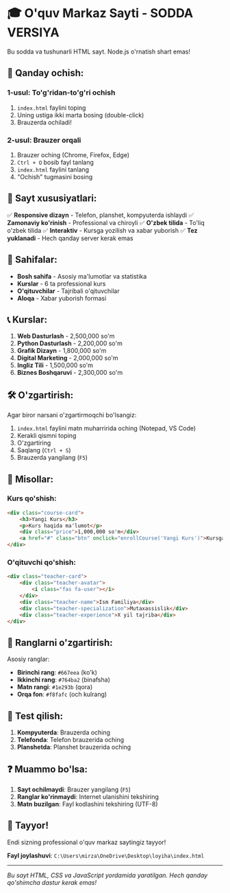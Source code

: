 # 🎓 O'quv Markaz Sayti - SODDA VERSIYA

Bu sodda va tushunarli HTML sayt. Node.js o'rnatish shart emas!

## 🚀 Qanday ochish:

### 1-usul: To'g'ridan-to'g'ri ochish
1. `index.html` faylini toping
2. Uning ustiga ikki marta bosing (double-click)
3. Brauzerda ochiladi!

### 2-usul: Brauzer orqali
1. Brauzer oching (Chrome, Firefox, Edge)
2. `Ctrl + O` bosib fayl tanlang
3. `index.html` faylini tanlang
4. "Ochish" tugmasini bosing

## 📱 Sayt xususiyatlari:

✅ **Responsive dizayn** - Telefon, planshet, kompyuterda ishlaydi
✅ **Zamonaviy ko'rinish** - Professional va chiroyli
✅ **O'zbek tilida** - To'liq o'zbek tilida
✅ **Interaktiv** - Kursga yozilish va xabar yuborish
✅ **Tez yuklanadi** - Hech qanday server kerak emas

## 🎯 Sahifalar:

- **Bosh sahifa** - Asosiy ma'lumotlar va statistika
- **Kurslar** - 6 ta professional kurs
- **O'qituvchilar** - Tajribali o'qituvchilar
- **Aloqa** - Xabar yuborish formasi

## 📞 Kurslar:

1. **Web Dasturlash** - 2,500,000 so'm
2. **Python Dasturlash** - 2,200,000 so'm  
3. **Grafik Dizayn** - 1,800,000 so'm
4. **Digital Marketing** - 2,000,000 so'm
5. **Ingliz Tili** - 1,500,000 so'm
6. **Biznes Boshqaruvi** - 2,300,000 so'm

## 🛠️ O'zgartirish:

Agar biror narsani o'zgartirmoqchi bo'lsangiz:

1. `index.html` faylini matn muharririda oching (Notepad, VS Code)
2. Kerakli qismni toping
3. O'zgartiring
4. Saqlang (`Ctrl + S`)
5. Brauzerda yangilang (`F5`)

## 📝 Misollar:

### Kurs qo'shish:
```html
<div class="course-card">
    <h3>Yangi Kurs</h3>
    <p>Kurs haqida ma'lumot</p>
    <div class="price">1,000,000 so'm</div>
    <a href="#" class="btn" onclick="enrollCourse('Yangi Kurs')">Kursga yozilish</a>
</div>
```

### O'qituvchi qo'shish:
```html
<div class="teacher-card">
    <div class="teacher-avatar">
        <i class="fas fa-user"></i>
    </div>
    <div class="teacher-name">Ism Familiya</div>
    <div class="teacher-specialization">Mutaxassislik</div>
    <div class="teacher-experience">X yil tajriba</div>
</div>
```

## 🎨 Ranglarni o'zgartirish:

Asosiy ranglar:
- **Birinchi rang**: `#667eea` (ko'k)
- **Ikkinchi rang**: `#764ba2` (binafsha)
- **Matn rangi**: `#1e293b` (qora)
- **Orqa fon**: `#f8fafc` (och kulrang)

## 📱 Test qilish:

1. **Kompyuterda**: Brauzerda oching
2. **Telefonda**: Telefon brauzerida oching
3. **Planshetda**: Planshet brauzerida oching

## ❓ Muammo bo'lsa:

1. **Sayt ochilmaydi**: Brauzer yangilang (`F5`)
2. **Ranglar ko'rinmaydi**: Internet ulanishini tekshiring
3. **Matn buzilgan**: Fayl kodlashini tekshiring (UTF-8)

## 🎉 Tayyor!

Endi sizning professional o'quv markaz saytingiz tayyor! 

**Fayl joylashuvi**: `C:\Users\mirza\OneDrive\Desktop\loyiha\index.html`

---
*Bu sayt HTML, CSS va JavaScript yordamida yaratilgan. Hech qanday qo'shimcha dastur kerak emas!*
